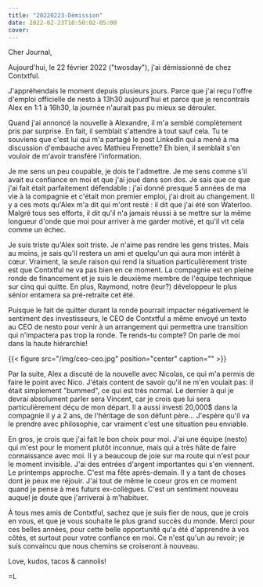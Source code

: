 ```yaml
---
title: "20220223-Démission"
date: 2022-02-23T10:50:02-05:00
cover:
---
```


Cher Journal,

Aujourd'hui, le 22 février 2022 ("twosday"), j'ai démissionné de chez Contxtful.

J'appréhendais le moment depuis plusieurs jours. Parce que j'ai reçu l'offre d'emploi officielle de nesto à 13h30 aujourd'hui et parce que je rencontrais Alex en 1:1 à 16h30, la journée n'aurait pas pu mieux se dérouler.

Quand j'ai annoncé la nouvelle à Alexandre, il m'a semblé complètement pris par surprise. En fait, il semblait s'attendre à tout sauf cela. Tu te souviens que c'est lui qui m'a partagé le post LinkedIn qui a mené à ma discussion d'embauche avec Mathieu Frenette? Eh bien, il semblait s'en vouloir de m'avoir transféré l'information.

Je me sens un peu coupable, je dois te l'admettre. Je me sens comme s'il avait eu confiance en moi et que j'ai joué dans son dos. Je sais que ce que j'ai fait était parfaitement défendable : j'ai donné presque 5 années de ma vie à la compagnie et c'était mon premier emploi, j'ai droit au changement. Il y a ces mots qu'Alex m'a dit qui m'ont resté : il dit que j'ai été son Waterloo. Malgré tous ses efforts, il dit qu'il n'a jamais réussi à se mettre sur la même longueur d'onde que moi pour arriver à me garder motivé, et qu'il vit cela comme un échec.

Je suis triste qu'Alex soit triste. Je n'aime pas rendre les gens tristes. Mais au moins, je sais qu'il restera un ami et quelqu'un qui aura mon intérêt à cœur. Vraiment, la seule raison qui rend la situation particulièrement triste est que Contxtful ne va pas bien en ce moment. La compagnie est en pleine ronde de financement et je suis le deuxième membre de l'équipe technique sur cinq qui quitte. En plus, Raymond, notre (leur?) développeur le plus sénior entamera sa pré-retraite cet été.

Puisque le fait de quitter durant la ronde pourrait impacter négativement le sentiment des investisseurs, le CEO de Contxtful a même envoyé un texto au CEO de nesto pour venir à un arrangement qui permettra une transition qui n'impactera pas trop la ronde. Te rends-tu compte? On parle de moi dans la haute hiérarchie!

{{< figure src="/img/ceo-ceo.jpg" position="center" caption="" >}}


Par la suite, Alex a discuté de la nouvelle avec Nicolas, ce qui m'a permis de faire le point avec Nico. J'étais content de savoir qu'il ne m'en voulait pas: il était simplement "bummed", ce qui est très normal. Le dernier à qui je devrai absolument parler sera Vincent, car je crois que lui sera particulièrement déçu de mon départ. Il a aussi investi 20,000$ dans la compagnie il y a 2 ans, de l'héritage de son défunt père... J'espère qu'il va le prendre avec philosophie, car vraiment c'est une situation peu enviable.

En gros, je crois que j'ai fait le bon choix pour moi. J'ai une équipe (nesto) qui m'est pour le moment plutôt inconnue, mais qui a très hâte de faire connaissance avec moi. Il y a beaucoup de joie sur ma route qui n'est pour le moment invisible. J'ai des entrées d'argent importantes qui s'en viennent. Le printemps approche. C'est ma fête après-demain. Il y a tant de choses dont je peux me réjouir. J'ai tout de même le coeur gros en ce moment quand je pense à mes futurs ex-collègues. C'est un sentiment nouveau auquel je doute que j'arriverai à m'habituer.

À tous mes amis de Contxtful, sachez que je suis fier de nous, que je crois en vous, et que je vous souhaite le plus grand succès du monde. Merci pour ces belles années, pour cette belle opportunité qu'a été d'apprendre à vos côtés, et surtout pour votre confiance en moi. Ce n'est qu'un au revoir; je suis convaincu que nous chemins se croiseront à nouveau.

Love, kudos, tacos & cannolis!

=L
